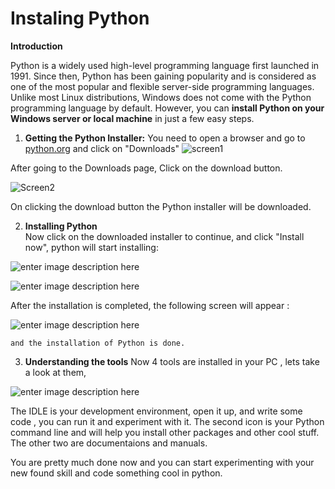 

# Instaling Python
**Introduction**

Python is a widely used high-level programming language first launched in 1991. Since then, Python has been gaining popularity and is considered as one of the most popular and flexible server-side programming languages.
Unlike most Linux distributions, Windows does not come with the Python programming language by default. However, you can **install Python on your Windows server or local machine** in just a few easy steps.

 1. **Getting the Python Installer:**
		You need to open a browser and go to [python.org](https://www.python.org/)  and click on "Downloads"
   ![screen1](https://i.ibb.co/XVwtspT/1.jpg)
    
After going to the Downloads page, 
Click on the download button.

  ![Screen2](https://i.ibb.co/BBJnyVf/2.jpg)

On clicking the download button the Python installer will be downloaded.

 2. **Installing Python**		
	Now click on the downloaded installer to continue, and click "Install now", python will start installing:
	
  ![enter image description here](https://i.ibb.co/HVDLbMJ/3.jpg)

  ![enter image description here](https://i.ibb.co/3Yw7yrF/4.jpg)

After the installation is completed, the following screen will appear :
	
  ![enter image description here](https://i.ibb.co/Y3S9crw/5.jpg)
  
	and the installation of Python is done.

 3. **Understanding  the tools**
	Now 4 tools are installed in your PC , lets take a look at them,
  
  ![enter image description here](https://i.ibb.co/DgjNq8z/6.jpg)


The IDLE is your development environment, open it up, and write some code , you can run it and experiment with it.
The second icon is your Python command line and will help you install other packages and other cool stuff.
The other two are documentaions and manuals.

You are pretty much done now and you can start experimenting with your new found skill and code something cool in python.  
